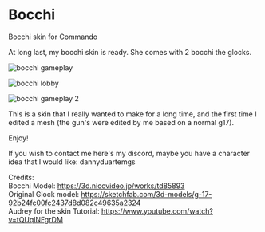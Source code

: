 # Bocchi
Bocchi skin for Commando

At long last, my bocchi skin is ready. She comes with 2 bocchi the glocks.

![bocchi gameplay](https://github.com/dannyduartemgs/Bocchi/assets/165226477/94570fb2-2154-4cc8-abc6-db43478aedd8)

![bocchi lobby](https://github.com/dannyduartemgs/Bocchi/assets/165226477/a0b5720f-b575-4c5f-857f-7c7eed1e111c)

![bocchi gameplay 2](https://github.com/dannyduartemgs/Bocchi/assets/165226477/0a0784b2-5a95-4629-836a-5b25fceb71a7)

This is a skin that I really wanted to make for a long time, and the first time I edited a mesh (the gun's were edited by me based on a normal g17).

Enjoy!

If you wish to contact me here's my discord, maybe you have a character idea that I would like: dannyduartemgs <br />

Credits: <br />
Bocchi Model: https://3d.nicovideo.jp/works/td85893 <br />
Original Glock model: https://sketchfab.com/3d-models/g-17-92b24fc00fc2437d8d082c49635a2324 <br />
Audrey for the skin Tutorial: https://www.youtube.com/watch?v=tQUqlNFgrDM <br />
